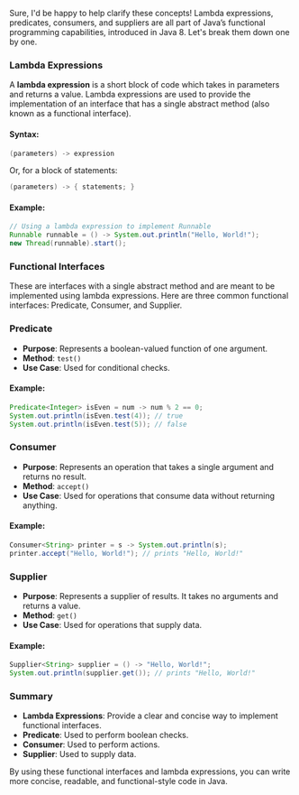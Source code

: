 Sure, I'd be happy to help clarify these concepts! Lambda expressions, predicates, consumers, and suppliers are all part of Java’s functional programming capabilities, introduced in Java 8. Let's break them down one by one.

### Lambda Expressions

A **lambda expression** is a short block of code which takes in parameters and returns a value. Lambda expressions are used to provide the implementation of an interface that has a single abstract method (also known as a functional interface).

#### Syntax:

```java
(parameters) -> expression
```

Or, for a block of statements:

```java
(parameters) -> { statements; }
```

#### Example:

```java
// Using a lambda expression to implement Runnable
Runnable runnable = () -> System.out.println("Hello, World!");
new Thread(runnable).start();
```

### Functional Interfaces

These are interfaces with a single abstract method and are meant to be implemented using lambda expressions. Here are three common functional interfaces: Predicate, Consumer, and Supplier.

### Predicate<T>

- **Purpose**: Represents a boolean-valued function of one argument.
- **Method**: `test()`
- **Use Case**: Used for conditional checks.

#### Example:

```java
Predicate<Integer> isEven = num -> num % 2 == 0;
System.out.println(isEven.test(4)); // true
System.out.println(isEven.test(5)); // false
```

### Consumer<T>

- **Purpose**: Represents an operation that takes a single argument and returns no result.
- **Method**: `accept()`
- **Use Case**: Used for operations that consume data without returning anything.

#### Example:

```java
Consumer<String> printer = s -> System.out.println(s);
printer.accept("Hello, World!"); // prints "Hello, World!"
```

### Supplier<T>

- **Purpose**: Represents a supplier of results. It takes no arguments and returns a value.
- **Method**: `get()`
- **Use Case**: Used for operations that supply data.

#### Example:

```java
Supplier<String> supplier = () -> "Hello, World!";
System.out.println(supplier.get()); // prints "Hello, World!"
```

### Summary

- **Lambda Expressions**: Provide a clear and concise way to implement functional interfaces.
- **Predicate<T>**: Used to perform boolean checks.
- **Consumer<T>**: Used to perform actions.
- **Supplier<T>**: Used to supply data.

By using these functional interfaces and lambda expressions, you can write more concise, readable, and functional-style code in Java.
